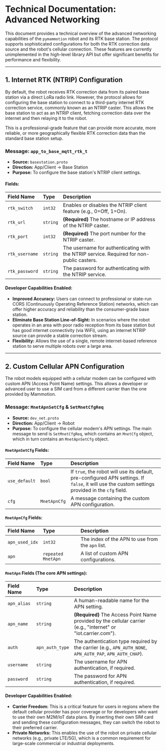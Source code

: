 # Technical Documentation: Advanced Networking

This document provides a technical overview of the advanced networking capabilities of the `pymammotion` robot and its RTK base station. The protocol supports sophisticated configurations for both the RTK correction data source and the robot's cellular connection. These features are currently unimplemented in the high-level library API but offer significant benefits for performance and flexibility.

---

## 1. Internet RTK (NTRIP) Configuration

By default, the robot receives RTK correction data from its paired base station via a direct LoRa radio link. However, the protocol allows for configuring the base station to connect to a third-party internet RTK correction service, commonly known as an NTRIP caster. This allows the base station to act as an NTRIP client, fetching correction data over the internet and then relaying it to the robot.

This is a professional-grade feature that can provide more accurate, more reliable, or more geographically flexible RTK correction data than the standard base station setup.

### Message: `app_to_base_mqtt_rtk_t`

-   **Source:** `basestation.proto`
-   **Direction:** App/Client -> Base Station
-   **Purpose:** To configure the base station's NTRIP client settings.

#### Fields:

| Field Name       | Type     | Description                                                                                                                                                             |
| :--------------- | :------- | :---------------------------------------------------------------------------------------------------------------------------------------------------------------------- |
| `rtk_switch`     | `int32`  | Enables or disables the NTRIP client feature (e.g., 0=Off, 1=On).                                                                                                       |
| `rtk_url`        | `string` | **(Required)** The hostname or IP address of the NTRIP caster.                                                                                                          |
| `rtk_port`       | `int32`  | **(Required)** The port number for the NTRIP caster.                                                                                                                    |
| `rtk_username`   | `string` | The username for authenticating with the NTRIP service. Required for non-public casters.                                                                                |
| `rtk_password`   | `string` | The password for authenticating with the NTRIP service.                                                                                                                 |

#### Developer Capabilities Enabled:

-   **Improved Accuracy:** Users can connect to professional or state-run CORS (Continuously Operating Reference Station) networks, which can offer higher accuracy and reliability than the consumer-grade base station.
-   **Eliminate Base Station Line-of-Sight:** In scenarios where the robot operates in an area with poor radio reception from its base station but has good internet connectivity (via WiFi), using an internet NTRIP source can provide a stable correction stream.
-   **Flexibility:** Allows the use of a single, remote internet-based reference station to serve multiple robots over a large area.

---

## 2. Custom Cellular APN Configuration

The robot models equipped with a cellular modem can be configured with custom APN (Access Point Name) settings. This allows a developer or advanced user to use a SIM card from a different carrier than the one provided by Mammotion.

### Message: `MnetApnSetCfg` & `SetMnetCfgReq`

-   **Source:** `dev_net.proto`
-   **Direction:** App/Client -> Robot
-   **Purpose:** To configure the cellular modem's APN settings. The main message to send is `SetMnetCfgReq`, which contains an `MnetCfg` object, which in turn contains an `MnetApnSetCfg` object.

#### `MnetApnSetCfg` Fields:

| Field Name      | Type          | Description                                                                                             |
| :-------------- | :------------ | :------------------------------------------------------------------------------------------------------ |
| `use_default`   | `bool`        | If `true`, the robot will use its default, pre-configured APN settings. If `false`, it will use the custom settings provided in the `cfg` field. |
| `cfg`           | `MnetApnCfg`  | A message containing the custom APN configuration.                                                      |

#### `MnetApnCfg` Fields:

| Field Name       | Type          | Description                                                                                             |
| :--------------- | :------------ | :------------------------------------------------------------------------------------------------------ |
| `apn_used_idx`   | `int32`       | The index of the APN to use from the `apn` list.                                                        |
| `apn`            | `repeated MnetApn` | A list of custom APN configurations.                                                                    |

#### `MnetApn` Fields (The core APN settings):

| Field Name    | Type          | Description                                                                                             |
| :------------ | :------------ | :------------------------------------------------------------------------------------------------------ |
| `apn_alias`   | `string`      | A human-readable name for the APN setting.                                                              |
| `apn_name`    | `string`      | **(Required)** The Access Point Name provided by the cellular carrier (e.g., "internet" or "iot.carrier.com"). |
| `auth`        | `apn_auth_type` | The authentication type required by the carrier (e.g., `APN_AUTH_NONE`, `APN_AUTH_PAP`, `APN_AUTH_CHAP`). |
| `username`    | `string`      | The username for APN authentication, if required.                                                       |
| `password`    | `string`      | The password for APN authentication, if required.                                                       |

#### Developer Capabilities Enabled:

-   **Carrier Freedom:** This is a critical feature for users in regions where the default cellular provider has poor coverage or for developers who want to use their own M2M/IoT data plans. By inserting their own SIM card and sending these configuration messages, they can switch the robot to their preferred carrier.
-   **Private Networks:** This enables the use of the robot on private cellular networks (e.g., private LTE/5G), which is a common requirement for large-scale commercial or industrial deployments.
